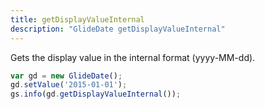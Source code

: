 ```yaml
---
title: getDisplayValueInternal
description: "GlideDate getDisplayValueInternal"
---
```

Gets the display value in the internal format (yyyy-MM-dd).

```js
var gd = new GlideDate();
gd.setValue('2015-01-01');
gs.info(gd.getDisplayValueInternal());
```
